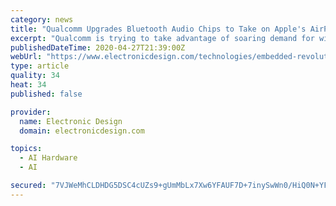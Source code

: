 ```yaml
---
category: news
title: "Qualcomm Upgrades Bluetooth Audio Chips to Take on Apple's AirPods"
excerpt: "Qualcomm is trying to take advantage of soaring demand for wireless earphones. Apple sold around 60 million pairs of its AirPods wireless headphones last year, giving it more than 50% market share, far ahead of Samsung,"
publishedDateTime: 2020-04-27T21:39:00Z
webUrl: "https://www.electronicdesign.com/technologies/embedded-revolution/article/21129812/qualcomm-upgrades-bluetooth-audio-chips-to-take-on-apples-airpods"
type: article
quality: 34
heat: 34
published: false

provider:
  name: Electronic Design
  domain: electronicdesign.com

topics:
  - AI Hardware
  - AI

secured: "7VJWeMhCLDHDG5DSC4cUZs9+gUmMbLx7Xw6YFAUF7D+7inySwWn0/HiQ0N+YFaM5Q+v9MoU/zqkvo4Dwn43qEqtXHReAekbAjL+AgVSbsH+mNNJoilyv2vENw4Oihi+HHph42bTxWvVSgTK1GRV2eD+PPrZaHN5Bbh3uIa2z4VQ7zi7l12ia73iBFMq12eZZvvglDopBx+AJuDvIBGrHUJpdheiZam8I/HzJiA04K/1LwMoZopFtQ7rWQp8RSq+WtWY/MuPcz9MAe8QKGyYUWfXly4AKjwqiFTfL2hvlrkCcTxf/KVA6SDY7ToomCtqoU0z3AcrWMhb+LJSjDn1672XAxmpw2ZZQ5O4+CI0Cnj96AECAOFOmNuNJQrfeUNkGFchyPabgvp52oZn9exdZKcpdBZwhsDdJkTKIrIZnaAcLrIWwISV/Wdk3X4wnLoKYjEjBvSHFPi073Mp71nz2VIw4uaj06SjHsm9j7xaYMUk=;8gqpBW6kQIQmZFZHyIIa6g=="
---
```


